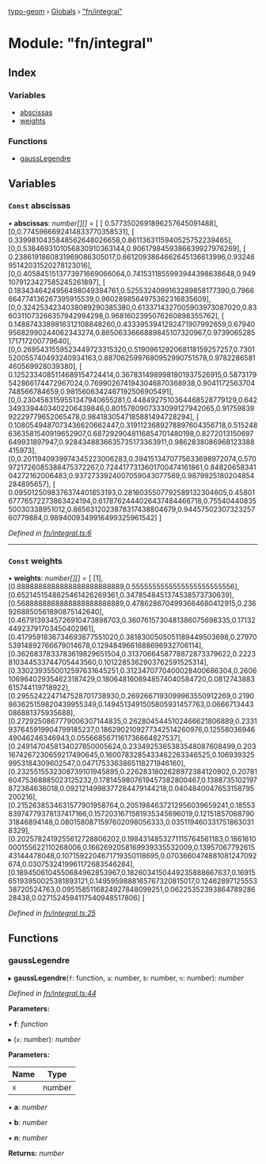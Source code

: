 [typo-geom](../README.md) › [Globals](../globals.md) › ["fn/integral"](_fn_integral_.md)

# Module: "fn/integral"

## Index

### Variables

* [abscissas](_fn_integral_.md#const-abscissas)
* [weights](_fn_integral_.md#const-weights)

### Functions

* [gaussLegendre](_fn_integral_.md#gausslegendre)

## Variables

### `Const` abscissas

• **abscissas**: *number[][]* = [
	[  0.5773502691896257645091488],
	[0,0.7745966692414833770358531],
	[  0.3399810435848562648026658,0.8611363115940525752239465],
	[0,0.5384693101056830910363144,0.9061798459386639927976269],
	[  0.2386191860831969086305017,0.6612093864662645136613996,0.9324695142031520278123016],
	[0,0.4058451513773971669066064,0.7415311855993944398638648,0.9491079123427585245261897],
	[  0.1834346424956498049394761,0.5255324099163289858177390,0.7966664774136267395915539,0.9602898564975362316835609],
	[0,0.3242534234038089290385380,0.6133714327005903973087020,0.8360311073266357942994298,0.9681602395076260898355762],
	[  0.1488743389816312108848260,0.4333953941292471907992659,0.6794095682990244062343274,0.8650633666889845107320967,0.9739065285171717200779640],
	[0,0.2695431559523449723315320,0.5190961292068118159257257,0.7301520055740493240934163,0.8870625997680952990751578,0.9782286581460569928039380],
	[  0.1252334085114689154724414,0.3678314989981801937526915,0.5873179542866174472967024,0.7699026741943046870368938,0.9041172563704748566784659,0.9815606342467192506905491],
	[0,0.2304583159551347940655281,0.4484927510364468528779129,0.6423493394403402206439846,0.8015780907333099127942065,0.9175983992229779652065478,0.9841830547185881494728294],
	[  0.1080549487073436620662447,0.3191123689278897604356718,0.5152486363581540919652907,0.6872929048116854701480198,0.8272013150697649931897947,0.9284348836635735173363911,0.9862838086968123388415973],
	[0,0.2011940939974345223006283,0.3941513470775633698972074,0.5709721726085388475372267,0.7244177313601700474161861,0.8482065834104272162006483,0.9372733924007059043077589,0.9879925180204854284895657],
	[  0.0950125098376374401853193,0.2816035507792589132304605,0.4580167776572273863424194,0.6178762444026437484466718,0.7554044083550030338951012,0.8656312023878317438804679,0.9445750230732325760779884,0.9894009349916499325961542]
]

*Defined in [fn/integral.ts:6](https://github.com/be5invis/typo-geom/blob/5527277/src/fn/integral.ts#L6)*

___

### `Const` weights

• **weights**: *number[][]* = [
	[1],
	[0.8888888888888888888888889,0.5555555555555555555555556],
	[0.6521451548625461426269361,0.3478548451374538573730639],
	[0.5688888888888888888888889,0.4786286704993664680412915,0.2369268850561890875142640],
	[0.4679139345726910473898703,0.3607615730481386075698335,0.1713244923791703450402961],
	[0.4179591836734693877551020,0.3818300505051189449503698,0.2797053914892766679014678,0.1294849661688696932706114],
	[0.3626837833783619829651504,0.3137066458778872873379622,0.2223810344533744705443560,0.1012285362903762591525314],
	[0.3302393550012597631645251,0.3123470770400028400686304,0.2606106964029354623187429,0.1806481606948574040584720,0.0812743883615744119718922],
	[0.2955242247147528701738930,0.2692667193099963550912269,0.2190863625159820439955349,0.1494513491505805931457763,0.0666713443086881375935688],
	[0.2729250867779006307144835,0.2628045445102466621806889,0.2331937645919904799185237,0.1862902109277342514260976,0.1255803694649046246346943,0.0556685671161736664827537],
	[0.2491470458134027850005624,0.2334925365383548087608499,0.2031674267230659217490645,0.1600783285433462263346525,0.1069393259953184309602547,0.0471753363865118271946160],
	[0.2325515532308739101945895,0.2262831802628972384120902,0.2078160475368885023125232,0.1781459807619457382800467,0.1388735102197872384636018,0.0921214998377284479144218,0.0404840047653158795200216],
	[0.2152638534631577901958764,0.2051984637212956039659241,0.1855383974779378137417166,0.1572031671581935345696019,0.1215185706879031846894148,0.0801580871597602098056333,0.0351194603317518630318329],
	[0.2025782419255612728806202,0.1984314853271115764561183,0.1861610000155622110268006,0.1662692058169939335532009,0.1395706779261543144478048,0.1071592204671719350118695,0.0703660474881081247092674,0.0307532419961172683546284],
	[0.1894506104550684962853967,0.1826034150449235888667637,0.1691565193950025381893121,0.1495959888165767320815017,0.1246289712555338720524763,0.0951585116824927848099251,0.0622535239386478928628438,0.0271524594117540948517806]
]

*Defined in [fn/integral.ts:25](https://github.com/be5invis/typo-geom/blob/5527277/src/fn/integral.ts#L25)*

## Functions

###  gaussLegendre

▸ **gaussLegendre**(`f`: function, `a`: number, `b`: number, `n`: number): *number*

*Defined in [fn/integral.ts:44](https://github.com/be5invis/typo-geom/blob/5527277/src/fn/integral.ts#L44)*

**Parameters:**

▪ **f**: *function*

▸ (`x`: number): *number*

**Parameters:**

Name | Type |
------ | ------ |
`x` | number |

▪ **a**: *number*

▪ **b**: *number*

▪ **n**: *number*

**Returns:** *number*

